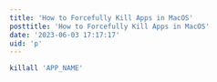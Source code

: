 ```yaml
---
title: 'How to Forcefully Kill Apps in MacOS'
posttitle: 'How to Forcefully Kill Apps in MacOS'
date: '2023-06-03 17:17:17'
uid: 'p'
---
```


```sh
killall 'APP_NAME'
```